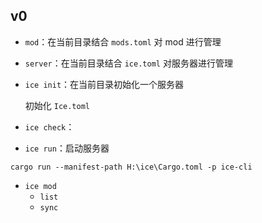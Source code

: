 ## v0

- `mod`：在当前目录结合 `mods.toml` 对 mod 进行管理
- `server`：在当前目录结合 `ice.toml` 对服务器进行管理





- `ice init`：在当前目录初始化一个服务器

    初始化 `Ice.toml`

- `ice check`：

- `ice run`：启动服务器





```
cargo run --manifest-path H:\ice\Cargo.toml -p ice-cli
```



- `ice mod`
    - `list`
    - `sync`
